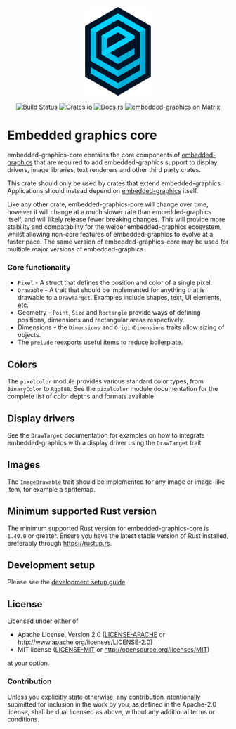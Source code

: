 <p align="center">
    <img width="150" src="https://raw.githubusercontent.com/embedded-graphics/embedded-graphics/191fe7f8a0fedc713f9722b9dc59208dacadee7e/assets/logo.svg?sanitize=true" alt="Embedded graphics logo">
</p>
<p align="center">
    <a href="https://circleci.com/gh/embedded-graphics/embedded-graphics/tree/master"><img src="https://circleci.com/gh/embedded-graphics/embedded-graphics/tree/master.svg?style=shield" alt="Build Status"></a>
    <a href="https://crates.io/crates/embedded-graphics-core"><img src="https://img.shields.io/crates/v/embedded-graphics-core.svg" alt="Crates.io"></a>
    <a href="https://docs.rs/embedded-graphics-core"><img src="https://docs.rs/embedded-graphics-core/badge.svg" alt="Docs.rs"></a>
    <a href="https://matrix.to/#/#rust-embedded-graphics:matrix.org"><img src="https://img.shields.io/matrix/rust-embedded-graphics:matrix.org" alt="embedded-graphics on Matrix"></a>
</p>

# Embedded graphics core

embedded-graphics-core contains the core components of [embedded-graphics] that are required to
add embedded-graphics support to display drivers, image libraries, text renderers and other
third party crates.

This crate should only be used by crates that extend embedded-graphics.
Applications should instead depend on [embedded-graphics] itself.

Like any other crate, embedded-graphics-core will change over time, however it will change at a
much slower rate than embedded-graphics itself, and will likely release fewer breaking changes.
This will provide more stability and compatability for the weider embedded-graphics ecosystem,
whilst allowing non-core features of embedded-graphics to evolve at a faster pace. The same
version of embedded-graphics-core may be used for multiple major versions of embedded-graphics.

### Core functionality

* `Pixel` - A struct that defines the position and color of a single pixel.
* `Drawable` - A trait that should be implemented for anything that is drawable to a
  `DrawTarget`. Examples include shapes, text, UI elements, etc.
* Geometry - `Point`, `Size` and `Rectangle` provide ways of defining positions,
  dimensions and rectangular areas respectively.
* Dimensions - the `Dimensions` and `OriginDimensions` traits allow sizing of objects.
* The `prelude` reexports useful items to reduce boilerplate.

## Colors

The `pixelcolor` module provides various standard color types, from `BinaryColor` to
`Rgb888`. See the `pixelcolor` module documentation for the complete list of color depths
and formats available.

## Display drivers

See the `DrawTarget` documentation for examples on how to integrate embedded-graphics with a
display driver using the `DrawTarget` trait.

## Images

The `ImageDrawable` trait should be implemented for any image or image-like item, for example
a spritemap.

[embedded-graphics]: https://docs.rs/embedded-graphics

## Minimum supported Rust version

The minimum supported Rust version for embedded-graphics-core is `1.40.0` or greater.
Ensure you have the latest stable version of Rust installed, preferably through <https://rustup.rs>.

## Development setup

Please see the [development setup guide](../doc/development-setup.md).

## License

Licensed under either of

- Apache License, Version 2.0 ([LICENSE-APACHE](LICENSE-APACHE) or
  http://www.apache.org/licenses/LICENSE-2.0)
- MIT license ([LICENSE-MIT](LICENSE-MIT) or http://opensource.org/licenses/MIT)

at your option.

### Contribution

Unless you explicitly state otherwise, any contribution intentionally submitted for inclusion in the
work by you, as defined in the Apache-2.0 license, shall be dual licensed as above, without any
additional terms or conditions.

